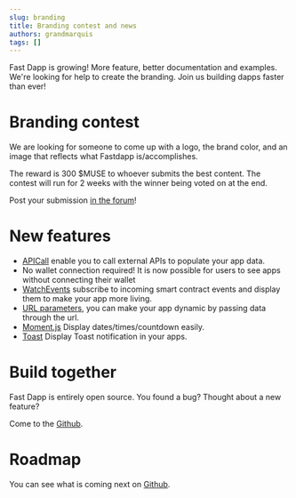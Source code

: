 ```yaml
---
slug: branding
title: Branding contest and news
authors: grandmarquis
tags: []
---
```


Fast Dapp is growing! More feature, better documentation and examples. We're looking for help to create the branding. Join us building dapps faster than ever!

<!--truncate-->

# Branding contest

We are looking for someone to come up with a logo, the brand color, and an image that reflects what Fastdapp is/accomplishes.

The reward is 300 $MUSE to whoever submits the best content. The contest will run for 2 weeks with the winner being voted on at the end.

Post your submission [in the forum](https://forum.musedao.io/t/fastdapp-branding-contest/98)!

# New features

* [APICall](https://docs.fastdapp.xyz/docs/components/api-call) enable you to call external APIs to populate your app data.
* No wallet connection required! It is now possible for users to see apps without connecting their wallet
* [WatchEvents](https://docs.fastdapp.xyz/docs/components/watch-events) subscribe to incoming smart contract events and display them to make your app more living.
* [URL parameters](https://docs.fastdapp.xyz/docs/variables/query-parameters), you can make your app dynamic by passing data through the url.
* [Moment.js](https://docs.fastdapp.xyz/docs/components/moment) Display dates/times/countdown easily.
* [Toast](https://docs.fastdapp.xyz/docs/variables/toast) Display Toast notification in your apps.

# Build together

Fast Dapp is entirely open source. You found a bug? Thought about a new feature? 

Come to the [Github](https://github.com/verynifty/fastdapp).

# Roadmap

You can see what is coming next on [Github](https://github.com/verynifty/fastdapp/issues).